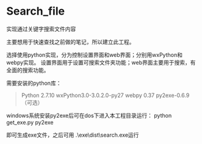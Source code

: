 # Search_file
实现通过关键字搜索文件内容

主要想用于快速查找之前做的笔记，所以建立此工程。

选择使用python实现，分为控制设置界面和web界面；分别用wxPython和webpy实现。
设置界面用于设置可搜索文件夹功能；web界面主要用于搜索，有全面的搜索功能。


需要安装的python库：
>Python 2.7.10
>wxPython3.0-3.0.2.0-py27
>webpy 0.37
>py2exe-0.6.9（可选）

windows系统安装py2exe后可在dos下进入本工程目录运行：
python get_exe.py py2exe

即可生成exe文件，之后可用 .\exe\dist\search.exe运行

